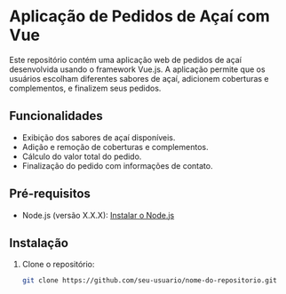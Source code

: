 # Aplicação de Pedidos de Açaí com Vue

Este repositório contém uma aplicação web de pedidos de açaí desenvolvida usando o framework Vue.js. A aplicação permite que os usuários escolham diferentes sabores de açaí, adicionem coberturas e complementos, e finalizem seus pedidos.

## Funcionalidades

- Exibição dos sabores de açaí disponíveis.
- Adição e remoção de coberturas e complementos.
- Cálculo do valor total do pedido.
- Finalização do pedido com informações de contato.

## Pré-requisitos

- Node.js (versão X.X.X): [Instalar o Node.js](https://nodejs.org)

## Instalação

1. Clone o repositório:

   ```bash
   git clone https://github.com/seu-usuario/nome-do-repositorio.git
